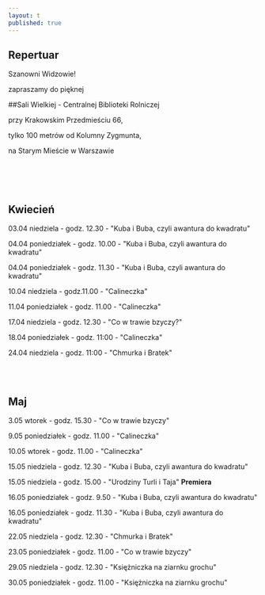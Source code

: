 ```yaml
---
layout: t
published: true
---
```
















## Repertuar  


Szanowni Widzowie!

zapraszamy do pięknej 

##Sali Wielkiej - Centralnej Biblioteki Rolniczej

przy Krakowskim Przedmieściu 66,

tylko 100 metrów od Kolumny Zygmunta, 

na Starym Mieście w Warszawie
<br /><br /><br /><br /> <br />



## Kwiecień

03.04 niedziela - godz. 12.30  -  "Kuba i Buba, czyli awantura do kwadratu" 

04.04 poniedziałek - godz. 10.00 - "Kuba i Buba, czyli awantura do kwadratu"   

04.04 poniedziałek - godz. 11.30 - "Kuba i Buba, czyli awantura do kwadratu"  

10.04 niedziela	- godz.11.00 - "Calineczka"		

11.04 poniedziałek - godz. 11.00 - "Calineczka"		

17.04 niedziela	- godz. 12.30 - "Co w trawie bzyczy?"	

18.04 poniedziałek - godz. 11:00 - "Calineczka"		

24.04 niedziela	- godz. 11:00 - "Chmurka i Bratek"		



<br /><br />

## Maj

3.05 wtorek - godz. 15.30 - "Co w trawie bzyczy"   

9.05 poniedziałek - godz. 11.00 - "Calineczka"

10.05 wtorek - godz. 11.00 - "Calineczka"   

15.05 niedziela - godz. 12.30  -  "Kuba i Buba, czyli awantura do kwadratu"

15.05 niedziela - godz. 15.00 - "Urodziny Turli i Taja" ****Premiera****

16.05 poniedziałek - godz. 9.50 - "Kuba i Buba, czyli awantura do kwadratu"   

16.05 poniedziałek - godz. 11.30 - "Kuba i Buba, czyli awantura do kwadratu"

22.05 niedziela - godz. 12.30 - "Chmurka i Bratek"

23.05 poniedziałek - godz. 11.00 - "Co w trawie bzyczy"

29.05 niedziela - godz. 12.30 - "Księżniczka na ziarnku grochu"

30.05 poniedziałek - godz. 11.00 - "Księżniczka na ziarnku grochu"

<br /><br />
